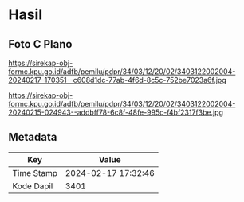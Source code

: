 # Hasil

## Foto C Plano

https://sirekap-obj-formc.kpu.go.id/adfb/pemilu/pdpr/34/03/12/20/02/3403122002004-20240217-170351--c608d1dc-77ab-4f6d-8c5c-752be7023a6f.jpg

https://sirekap-obj-formc.kpu.go.id/adfb/pemilu/pdpr/34/03/12/20/02/3403122002004-20240215-024943--addbff78-6c8f-48fe-995c-f4bf2317f3be.jpg


## Metadata

| Key        | Value               |
| ---------- | ------------------- |
| Time Stamp | 2024-02-17 17:32:46 |
| Kode Dapil | 3401                |



